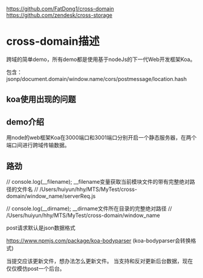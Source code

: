 
https://github.com/FatDong1/cross-domain
https://github.com/zendesk/cross-storage
# cross-domain描述

跨域的简单demo，所有demo都是使用基于nodeJs的下一代Web开发框架Koa。

包含：jsonp/document.domain/window.name/cors/postmessage/location.hash

## koa使用出现的问题

## demo介绍
用node的web框架Koa在3000端口和3001端口分别开启一个静态服务器，在两个端口间进行跨域传输数据。


## 路劲
// console.log(__filename); __filename变量获取当前模块文件的带有完整绝对路径的文件名
// /Users/huiyun/hhy/MTS/MyTest/cross-domain/window_name/serverReq.js

// console.log(__dirname);  __dirname文件所在目录的完整绝对路径
// /Users/huiyun/hhy/MTS/MyTest/cross-domain/window_name

post请求默认是json数据格式

https://www.npmjs.com/package/koa-bodyparser  (koa-bodyparser会转换格式)

当提交应该更新文件，想办法怎么更新文件。
当支持和反对更新后台数据，现在仅仅模仿post一个后台。